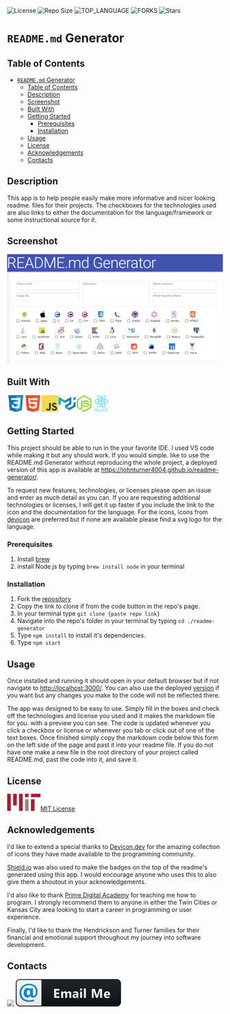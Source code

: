 ![License](https://img.shields.io/github/license/johnturner4004/readme-generator.svg?style=for-the-badge) ![Repo Size](https://img.shields.io/github/languages/code-size/johnturner4004/readme-generator.svg?style=for-the-badge) ![TOP_LANGUAGE](https://img.shields.io/github/languages/top/johnturner4004/readme-generator.svg?style=for-the-badge) ![FORKS](https://img.shields.io/github/forks/johnturner4004/readme-generator.svg?style=for-the-badge&social) ![Stars](https://img.shields.io/github/stars/johnturner4004/readme-generator.svg?style=for-the-badge)
    
# `README.md` Generator

## Table of Contents

- [`README.md` Generator](#readmemd-generator)
  - [Table of Contents](#table-of-contents)
  - [Description](#description)
  - [Screenshot](#screenshot)
  - [Built With](#built-with)
  - [Getting Started](#getting-started)
    - [Prerequisites](#prerequisites)
    - [Installation](#installation)
  - [Usage](#usage)
  - [License](#license)
  - [Acknowledgements](#acknowledgements)
  - [Contacts](#contacts)

## Description

This app is to help people easily make more informative and nicer looking readme. files for their projects. The checkboxes for the technologies used are also links to either the documentation for the language/framework or some instructional source for it.

## Screenshot

<img src="./Screen Shot 2021-08-09 at 10.37.00 AM.png" />

## Built With

<a href="https://www.w3schools.com/w3css/defaulT.asp"><img src="https://raw.githubusercontent.com/devicons/devicon/master/icons/css3/css3-original.svg" height="40px" width="40px" /></a><a href="https://www.w3schools.com/html/"><img src="https://raw.githubusercontent.com/devicons/devicon/master/icons/html5/html5-original.svg" height="40px" width="40px" /></a><a href="https://www.w3schools.com/js/default.asp"><img src="https://raw.githubusercontent.com/devicons/devicon/master/icons/javascript/javascript-original.svg" height="40px" width="40px" /></a><a href="https://material-ui.com/"><img src="https://raw.githubusercontent.com/devicons/devicon/master/icons/materialui/materialui-original.svg" height="40px" width="40px" /></a><a href="https://nodejs.org/en/"><img src="https://raw.githubusercontent.com/devicons/devicon/master/icons/nodejs/nodejs-original.svg" height="40px" width="40px" /></a><a href="https://reactjs.org/"><img src="https://raw.githubusercontent.com/devicons/devicon/master/icons/react/react-original-wordmark.svg" height="40px" width="40px" /></a>
    
## Getting Started

This project should be able to run in the  your favorite IDE. I used VS code while making it but any should work. If you would simple. like to use the README.md Generator without reproducing the whole project, a deployed version of this app is available at https://johnturner4004.github.io/readme-generator/. 

To request new features, technologies, or licenses please open an issue and enter as much detail as you can. If you are requesting additional technologies or licenses, I will get it up faster if you include the link to the icon and the documentation for the language. For the icons, icons from [devicon](https://github.com/devicons/devicon) are preferred but if none are available please find a svg logo for the language.

### Prerequisites

1. Install [brew](https://docs.brew.sh/Installation)
2. install Node.js by typing ```brew install node``` in your terminal

### Installation

1. Fork the [repository](https://github.com/johnturner4004/readme-generator)
2. Copy the link to clone if from the code button in the repo's page.
3. In your terminal type ```git clone {paste repo link}```
4. Navigate into the repo's folder in your terminal by typing ```cd ./readme-generator```
5. Type ```npm install``` to install it's dependencies.
6. Type ```npm start```

## Usage

Once installed and running it should open in your default browser but if not navigate to [http://localhost:3000/](http://localhost:3000/). You can also use the deployed [version](https://johnturner4004.github.io/readme-generator) if you want but any changes you make to the code will not be reflected there. 

The app was designed to be easy to use. Simply fill in the boxes and check off the technologies and license you used and it makes the markdown file for you. with a preview you can see. The code is updated whenever you click a checkbox or license or whenever you tab or click out of one of the text boxes. Once finished simply copy the markdown code below this form on the left side of the page and past it into your readme file. If you do not have one make a new file in the root directory of your project called README.md, past the code into it, and save it.


## License

<a href="https://choosealicense.com/licenses/mit/"><img src="https://raw.githubusercontent.com/johnturner4004/readme-generator/master/src/components/assets/images/mit.svg" height=40 />MIT License</a>
## Acknowledgements

I'd like to extend a special thanks to [Devicon.dev](https://devicon.dev/) for the amazing collection of icons they have made available to the programming community. 

[Shield.io](https://shields.io/) was also used to make the badges on the top of the readme's generated using this app. I would encourage anyone who uses this to also give them a shoutout in your acknowledgements.

I'd also like to thank [Prime Digital Academy](https://www.primeacademy.io/) for teaching me how to program. I strongly recommend them to anyone in either the Twin Cities or Kansas City area looking to start a career in programming or user experience.

Finally, I'd like to thank the Hendrickson and Turner families for their financial and emotional support throughout my journey into software development. 

## Contacts

<a href=www.linkedin.com/in/johnturner4004><img src="https://img.shields.io/badge/LinkedIn-0077B5?style=for-the-badge&logo=linkedin&logoColor=white" /></a>  <a href="mailto:johnturner4004@gmail.com"><img src=https://raw.githubusercontent.com/johnturner4004/readme-generator/master/src/components/assets/images/email_me_button_icon_151852.svg /></a>